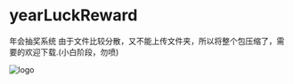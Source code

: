 # yearLuckReward
年会抽奖系统
由于文件比较分散，又不能上传文件夹，所以将整个包压缩了，需要的欢迎下载.(小白阶段，勿喷)

![logo](https://thumbnail0.baidupcs.com/thumbnail/e34f10c6d957eedeee6e99bf0970fd8b?fid=3999532705-250528-327093278367467&time=1516266000&rt=sh&sign=FDTAER-DCb740ccc5511e5e8fedcff06b081203-wxVmKYawT8G5V5l%2FOKYQtBHxPoE%3D&expires=8h&chkv=0&chkbd=0&chkpc=&dp-logid=411379428845435930&dp-callid=0&size=c710_u400&quality=100&vuk=-&ft=video)
